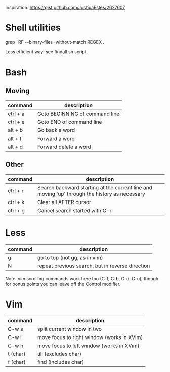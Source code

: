 Inspiration: https://gist.github.com/JoshuaEstes/2627607

Shell utilities
===============

grep -RF --binary-files=without-match  REGEX .

Less efficient way: see findall.sh script.

Bash
====

## Moving

| command  | description                    |
|----------|--------------------------------|
| ctrl + a | Goto BEGINNING of command line |
| ctrl + e | Goto END of command line       |
| alt + b  | Go back a word                 |
| alt + f  | Forward a word                 |
| alt + d  | Forward delete a word          |

## Other

| command    | description                    |
|------------|--------------------------------|
| ctrl + r   | Search backward starting at the current line and moving 'up' through the history as necessary |
| ctrl + k   | Clear all AFTER cursor |
| ctrl + g   | Cancel search started with C-r |

Less
====

| command | description                   |
|---------|-------------------------------|
| g       | go to top (not gg, as in vim) |
| N       | repeat previous search, but in reverse direction |

Note: vim scrolling commands work here too (C-f, C-b, C-d, C-u), though for bonus points you can leave off the Control modifier.

Vim
===

| command  | description                                |
|----------|--------------------------------------------|
| C-w s    | split current window in two                |
| C-w l    | move focus to right window (works in XVim) |
| C-w h    | move focus to left window (works in XVim)  |
| t (char) | till (excludes char)                       |
| f (char) | find (includes char)                       |
